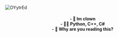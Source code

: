 ![OYytrEd](https://github.com/qqqllllzzzz/qqqllllzzzz/assets/125376893/8568425d-359b-4f07-976b-9d68d544df59)
<h4 align="center">- 🤡 Im clown<br>- 👨‍💻 Python, C++, C#<br>- 🌙 Why are you reading this?</h4>
